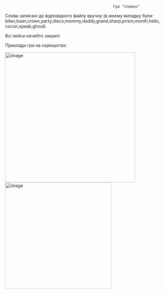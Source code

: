                                                      Гра "Словко"

Слова записані до відповідного файлу вручну (в моєму випадку були: biker,loser,crown,party,disco,mommy,daddy,grand,sharp,prism,month,hello,cocon,speak,ghoul).

Всі кейси начебто закриті.

Приклади гри на скріншотах:

<img width="422" alt="image" src="https://github.com/ak1rou/CPPcourse/assets/113661045/0100035d-272e-4304-81f7-38d81b331fc7">
<img width="345" alt="image" src="https://github.com/ak1rou/CPPcourse/assets/113661045/48ce9c7f-54fd-462e-8a0c-fdc2988f6e74">
